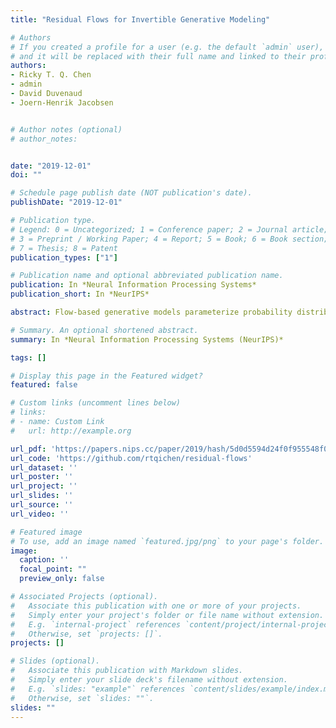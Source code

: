 ```yaml
---
title: "Residual Flows for Invertible Generative Modeling"

# Authors
# If you created a profile for a user (e.g. the default `admin` user), write the username (folder name) here 
# and it will be replaced with their full name and linked to their profile.
authors:
- Ricky T. Q. Chen
- admin
- David Duvenaud
- Joern-Henrik Jacobsen


# Author notes (optional)
# author_notes:


date: "2019-12-01"
doi: ""

# Schedule page publish date (NOT publication's date).
publishDate: "2019-12-01"

# Publication type.
# Legend: 0 = Uncategorized; 1 = Conference paper; 2 = Journal article;
# 3 = Preprint / Working Paper; 4 = Report; 5 = Book; 6 = Book section;
# 7 = Thesis; 8 = Patent
publication_types: ["1"]

# Publication name and optional abbreviated publication name.
publication: In *Neural Information Processing Systems*
publication_short: In *NeurIPS*

abstract: Flow-based generative models parameterize probability distributions through an invertible transformation and can be trained by maximum likelihood. Invertible residual networks provide a flexible family of transformations where only Lipschitz conditions rather than strict architectural constraints are needed for enforcing invertibility. However, prior work trained invertible residual networks for density estimation by relying on biased log-density estimates whose bias increased with the network's expressiveness. We give a tractable unbiased estimate of the log density using a "Russian roulette" estimator, and reduce the memory required during training by using an alternative infinite series for the gradient. Furthermore, we improve invertible residual blocks by proposing the use of activation functions that avoid derivative saturation and generalizing the Lipschitz condition to induced mixed norms. The resulting approach, called Residual Flows, achieves state-of-the-art performance on density estimation amongst flow-based models, and outperforms networks that use coupling blocks at joint generative and discriminative modeling. 

# Summary. An optional shortened abstract.
summary: In *Neural Information Processing Systems (NeurIPS)*

tags: []

# Display this page in the Featured widget?
featured: false

# Custom links (uncomment lines below)
# links:
# - name: Custom Link
#   url: http://example.org

url_pdf: 'https://papers.nips.cc/paper/2019/hash/5d0d5594d24f0f955548f0fc0ff83d10-Abstract.html'
url_code: 'https://github.com/rtqichen/residual-flows'
url_dataset: ''
url_poster: ''
url_project: ''
url_slides: ''
url_source: ''
url_video: ''

# Featured image
# To use, add an image named `featured.jpg/png` to your page's folder. 
image:
  caption: ''
  focal_point: ""
  preview_only: false

# Associated Projects (optional).
#   Associate this publication with one or more of your projects.
#   Simply enter your project's folder or file name without extension.
#   E.g. `internal-project` references `content/project/internal-project/index.md`.
#   Otherwise, set `projects: []`.
projects: []

# Slides (optional).
#   Associate this publication with Markdown slides.
#   Simply enter your slide deck's filename without extension.
#   E.g. `slides: "example"` references `content/slides/example/index.md`.
#   Otherwise, set `slides: ""`.
slides: ""
---
```



